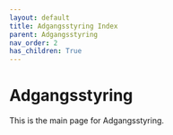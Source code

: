 ```yaml
---
layout: default
title: Adgangsstyring Index
parent: Adgangsstyring
nav_order: 2
has_children: True
---
```


# Adgangsstyring
This is the main page for Adgangsstyring.